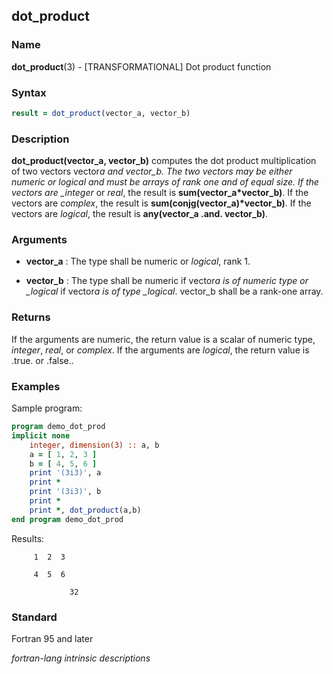 ## dot_product

### **Name**

**dot_product**(3) - \[TRANSFORMATIONAL\] Dot product function

### **Syntax**

```fortran
result = dot_product(vector_a, vector_b)
```

### **Description**

**dot_product(vector_a, vector_b)** computes the dot product
multiplication of two vectors vector*a and vector_b. The two vectors
may be either numeric or logical and must be arrays of rank one and of
equal size. If the vectors are \_integer* or _real_, the result is
**sum(vector_a\*vector_b)**. If the vectors are _complex_, the result is
**sum(conjg(vector_a)\*vector_b)**. If the vectors are _logical_, the
result is **any(vector_a .and. vector_b)**.

### **Arguments**

- **vector_a**
  : The type shall be numeric or _logical_, rank 1.

- **vector_b**
  : The type shall be numeric if vector*a is of numeric type or \_logical*
  if vector*a is of type \_logical*. vector_b shall be a rank-one
  array.

### **Returns**

If the arguments are numeric, the return value is a scalar of numeric
type, _integer_, _real_, or _complex_. If the arguments are _logical_, the
return value is .true. or .false..

### **Examples**

Sample program:

```fortran
program demo_dot_prod
implicit none
    integer, dimension(3) :: a, b
    a = [ 1, 2, 3 ]
    b = [ 4, 5, 6 ]
    print '(3i3)', a
    print *
    print '(3i3)', b
    print *
    print *, dot_product(a,b)
end program demo_dot_prod
```

Results:

```text
     1  2  3

     4  5  6

             32
```

### **Standard**

Fortran 95 and later

 _fortran-lang intrinsic descriptions_
